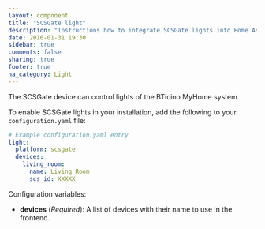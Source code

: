 ```yaml
---
layout: component
title: "SCSGate light"
description: "Instructions how to integrate SCSGate lights into Home Assistant."
date: 2016-01-31 19:30
sidebar: true
comments: false
sharing: true
footer: true
ha_category: Light
---
```


The SCSGate device can control lights of the BTicino MyHome system.

To enable SCSGate lights in your installation, add the following to your `configuration.yaml` file:

```yaml
# Example configuration.yaml entry
light:
  platform: scsgate
  devices:
    living_room:
      name: Living Room
      scs_id: XXXXX
```

Configuration variables:

- **devices** (*Required*): A list of devices with their name to use in the frontend.
